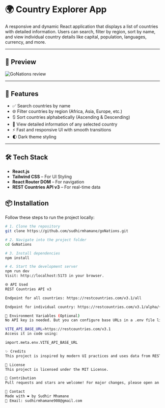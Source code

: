 # 🌍 Country Explorer App

A responsive and dynamic React application that displays a list of countries with detailed information. 
Users can search,
filter by region,
sort by name, and 
view individual country details like 
capital, population, languages, currency, and more.

---

## 📸 Preview

![GoNations review](![GoNations](https://github.com/user-attachments/assets/e8d4df9a-5a5f-462c-9e9d-659fecb4ad9e)
)

---

## 🧩 Features

- ✅ Search countries by name  
- 🌐 Filter countries by region (Africa, Asia, Europe, etc.)  
- 🔃 Sort countries alphabetically (Ascending & Descending)  
- 📄 View detailed information of any selected country  
- ⚡ Fast and responsive UI with smooth transitions  
- 🌓 Dark theme styling  

---

## 🛠️ Tech Stack

- **React.js**
- **Tailwind CSS** – For UI Styling  
- **React Router DOM** – For navigation  
- **REST Countries API v3** – For real-time data  

## 📦 Installation

Follow these steps to run the project locally:

```bash
# 1. Clone the repository
git clone https://github.com/sudhirmhamane/goNations.git

# 2. Navigate into the project folder
cd GoNations

# 3. Install dependencies
npm install

# 4. Start the development server
npm run dev
Visit: http://localhost:5173 in your browser.

🌐 API Used
REST Countries API v3

Endpoint for all countries: https://restcountries.com/v3.1/all

Endpoint for individual country: https://restcountries.com/v3.1/alpha/{code}

📁 Environment Variables (Optional)
No API key is needed. But you can configure base URLs in a .env file like:

VITE_API_BASE_URL=https://restcountries.com/v3.1
Access it in code using:

import.meta.env.VITE_API_BASE_URL

✨ Credits
This project is inspired by modern UI practices and uses data from REST Countries API.

📜 License
This project is licensed under the MIT License.

🙌 Contribution
Pull requests and stars are welcome! For major changes, please open an issue first to discuss what you would like to change.

💬 Contact
Made with ❤️ by Sudhir Mhamane
📧 Email: sudhirmhamane908@gmail.com
